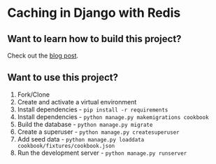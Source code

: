 # Caching in Django with Redis

## Want to learn how to build this project?

Check out the [blog post](https://realpython.com/blog/python/caching-in-django-with-redis/).

## Want to use this project?

1. Fork/Clone
1. Create and activate a virtual environment
1. Install dependencies - `pip install -r requirements`
1. Install dependencies - `python manage.py makemigrations cookbook`
1. Build the database - `python manage.py migrate`
1. Create a superuser - `python manage.py createsuperuser`
1. Add seed data - `python manage.py loaddata cookbook/fixtures/cookbook.json`
1. Run the development server - `python manage.py runserver`
